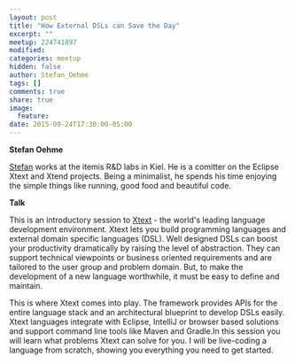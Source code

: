 ```yaml
---
layout: post
title: "How External DSLs can Save the Day"
excerpt: ""
meetup: 224741897
modified:
categories: meetup
hidden: false
author: Stefan_Oehme
tags: []
comments: true
share: true
image:
  feature:
date: 2015-09-24T17:30:00-05:00
---
```


__Stefan Oehme__

[Stefan](https://twitter.com/StefanOehme) works at the itemis R&D labs in Kiel. He is a comitter on the Eclipse Xtext and Xtend projects. Being a minimalist, he spends his time enjoying the simple things like running, good food and beautiful code.

__Talk__

This is an introductory session to [Xtext](https://eclipse.org/Xtext/) - the world's leading language development environment. Xtext lets you build programming languages and external domain specific languages (DSL). Well designed DSLs can boost your productivity dramatically by raising the level of abstraction. They can support technical viewpoints or business oriented requirements and are tailored to the user group and problem domain. But, to make the development of a new language worthwhile, it must be easy to define and maintain.

This is where Xtext comes into play. The framework provides APIs for the entire language stack and an architectural blueprint to develop DSLs easily. Xtext languages integrate with Eclipse, IntelliJ or browser based solutions and support command line tools like Maven and Gradle.In this session you will learn what problems Xtext can solve for you. I will be live-coding a language from scratch, showing you everything you need to get started.

